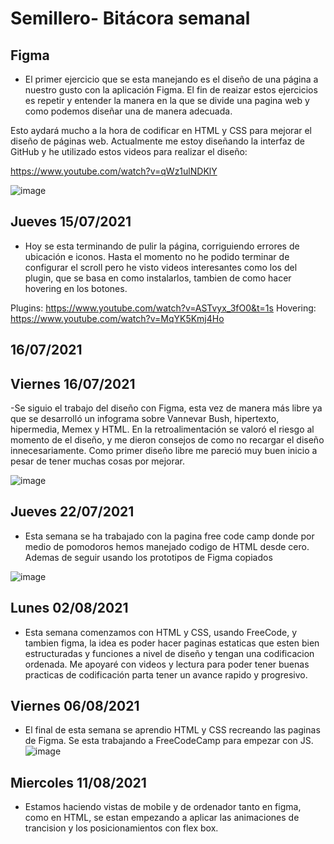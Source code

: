 # Semillero- Bitácora semanal

## Figma

- El primer ejercicio que se esta manejando es el diseño de una página a nuestro gusto con la aplicación Figma. El fin de reaizar estos ejercicios es repetir y entender la manera en la que se divide una pagina web y como podemos diseñar una de manera adecuada.

Esto aydará mucho a la hora de codificar en HTML y CSS para mejorar el diseño de páginas web. Actualmente me estoy diseñando la interfaz de GitHub y he utilizado estos videos para realizar el diseño:

https://www.youtube.com/watch?v=qWz1ulNDKlY

![image](https://user-images.githubusercontent.com/58794286/125465176-1f3646ac-a04d-4e0c-bbd8-82cd9a629e7f.png)

## Jueves 15/07/2021

- Hoy se esta terminando de pulir la página, corriguiendo errores de ubicación e iconos. Hasta el momento no he podido terminar de configurar el scroll pero he visto videos interesantes como los del plugin, que se basa en como instalarlos, tambien de como hacer hovering en los botones.

Plugins: https://www.youtube.com/watch?v=ASTvyx_3fO0&t=1s
Hovering: https://www.youtube.com/watch?v=MqYK5Kmj4Ho


## 16/07/2021

## Viernes 16/07/2021

-Se siguio el trabajo del diseño con Figma, esta vez de manera más libre ya que se desarrolló un infograma sobre Vannevar Bush, hipertexto, hipermedia, Memex y HTML. En la retroalimentación se valoró el riesgo al momento de el diseño, y me dieron consejos de como no recargar el diseño innecesariamente. Como primer diseño libre me pareció muy buen inicio a pesar de tener muchas cosas por mejorar.

![image](https://user-images.githubusercontent.com/58794286/126016055-231bc268-91c5-47ec-9fa7-f4694ee53c9c.png)

## Jueves 22/07/2021

- Esta semana se ha trabajado con la pagina free code camp donde por medio de pomodoros hemos manejado codigo de HTML desde cero. Ademas de seguir usando los prototipos de Figma copiados

![image](https://user-images.githubusercontent.com/58794286/126648333-65980fed-3830-45e3-8b50-5147de5eef72.png)

## Lunes 02/08/2021

- Esta semana comenzamos con HTML y CSS, usando FreeCode, y tambien figma, la idea es poder hacer paginas estaticas que esten bien estructuradas y funciones a nivel de diseño y tengan una codificacion ordenada. Me apoyaré con videos y lectura para poder tener buenas practicas de codificación parta tener un avance rapido y progresivo.
 
## Viernes 06/08/2021

- El final de esta semana se aprendio HTML y CSS recreando las paginas de Figma. Se esta trabajando a FreeCodeCamp para empezar con JS.
![image](https://user-images.githubusercontent.com/58794286/128572403-f19b32dd-a000-47ee-b08f-2b1f0608937b.png)

## Miercoles 11/08/2021

- Estamos haciendo vistas de mobile y de ordenador tanto en figma, como en HTML, se estan empezando a aplicar las animaciones de trancision y los posicionamientos con flex box.

